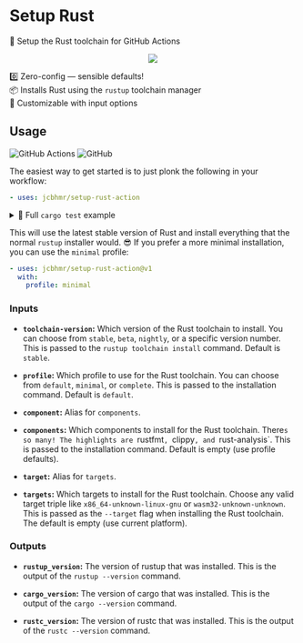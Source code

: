 # Setup Rust

🦀 Setup the Rust toolchain for GitHub Actions

<div align="center">

![](https://picsum.photos/600/400)

</div>

0️⃣ Zero-config &mdash; sensible defaults! \
📦 Installs Rust using the `rustup` toolchain manager \
🧰 Customizable with input options


## Usage

![GitHub Actions](https://img.shields.io/static/v1?style=for-the-badge&message=GitHub+Actions&color=2088FF&logo=GitHub+Actions&logoColor=FFFFFF&label=)
![GitHub](https://img.shields.io/static/v1?style=for-the-badge&message=GitHub&color=181717&logo=GitHub&logoColor=FFFFFF&label=)

The easiest way to get started is to just plonk the following in your workflow:

```yml
- uses: jcbhmr/setup-rust-action
```

<details><summary>📄 Full <code>cargo test</code> example</summary>

```yml
on: push
jobs:
  test-cargo:
    runs-on: ubuntu-latest
    steps:
      - uses: actions/checkout@v3
      - uses: jcbhmr/setup-rust-action@v1
      - run: cargo test
```

</details>

This will use the latest stable version of Rust and install everything that the
normal `rustup` installer would. 😎 If you prefer a more minimal installation,
you can use the `minimal` profile:

```yml
- uses: jcbhmr/setup-rust-action@v1
  with:
    profile: minimal
```

### Inputs

- **`toolchain-version`:** Which version of the Rust toolchain to install. You
  can choose from `stable`, `beta`, `nightly`, or a specific version number.
  This is passed to the `rustup toolchain install` command. Default is `stable`.

- **`profile`:** Which profile to use for the Rust toolchain. You can choose
  from `default`, `minimal`, or `complete`. This is passed to the installation
  command. Default is `default`.

- **`component`:** Alias for `components`.

- **`components`:** Which components to install for the Rust toolchain.
  There`s so many! The highlights are `rustfmt`, `clippy`, and `rust-analysis`.
  This is passed to the installation command. Default is empty (use profile
  defaults).

- **`target`:** Alias for `targets`.

- **`targets`:** Which targets to install for the Rust toolchain. Choose any
  valid target triple like `x86_64-unknown-linux-gnu` or
  `wasm32-unknown-unknown`. This is passed as the `--target` flag when
  installing the Rust toolchain. The default is empty (use current platform).

### Outputs

- **`rustup_version`:** The version of rustup that was installed. This is the
  output of the `rustup --version` command.

- **`cargo_version`:** The version of cargo that was installed. This is the
  output of the `cargo --version` command.

- **`rustc_version`:** The version of rustc that was installed. This is the
  output of the `rustc --version` command.
